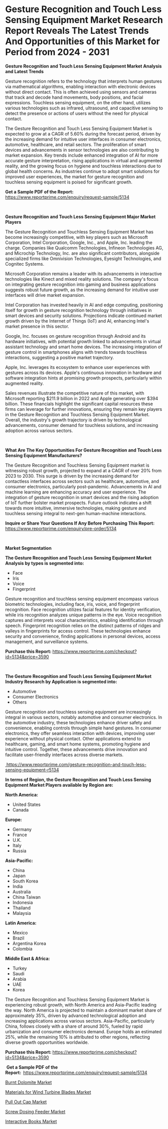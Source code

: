 <p><h1>Gesture Recognition and Touch Less Sensing Equipment Market Research Report Reveals The Latest Trends And Opportunities of this Market for Period from 2024 - 2031</h1></p><p><strong>Gesture Recognition and Touch Less Sensing Equipment Market Analysis and Latest Trends</strong></p>
<p><p>Gesture recognition refers to the technology that interprets human gestures via mathematical algorithms, enabling interaction with electronic devices without direct contact. This is often achieved using sensors and cameras that track and decode hand movements, body positions, and facial expressions. Touchless sensing equipment, on the other hand, utilizes various technologies such as infrared, ultrasound, and capacitive sensing to detect the presence or actions of users without the need for physical contact. </p><p>The Gesture Recognition and Touch Less Sensing Equipment Market is expected to grow at a CAGR of 5.60% during the forecast period, driven by the increasing demand for intuitive user interfaces in consumer electronics, automotive, healthcare, and retail sectors. The proliferation of smart devices and advancements in sensor technologies are also contributing to market expansion. Key trends include enhanced integration of AI for more accurate gesture interpretation, rising applications in virtual and augmented reality, and the growing focus on hygiene and touchless interactions due to global health concerns. As industries continue to adopt smart solutions for improved user experiences, the market for gesture recognition and touchless sensing equipment is poised for significant growth.</p></p>
<p><strong>Get a Sample PDF of the Report:&nbsp;</strong> <a href="https://www.reportprime.com/enquiry/request-sample/5134">https://www.reportprime.com/enquiry/request-sample/5134</a></p>
<p>&nbsp;</p>
<p><strong>Gesture Recognition and Touch Less Sensing Equipment Major Market Players</strong></p>
<p><p>The Gesture Recognition and Touchless Sensing Equipment Market has become increasingly competitive, with key players such as Microsoft Corporation, Intel Corporation, Google, Inc., and Apple, Inc. leading the charge. Companies like Qualcomm Technologies, Infineon Technologies AG, and Microchip Technology, Inc. are also significant contributors, alongside specialized firms like Omnivision Technologies, Eyesight Technologies, and Cognitec Systems.</p><p>Microsoft Corporation remains a leader with its advancements in interactive technologies like Kinect and mixed reality solutions. The company's focus on integrating gesture recognition into gaming and business applications suggests robust future growth, as the increasing demand for intuitive user interfaces will drive market expansion.</p><p>Intel Corporation has invested heavily in AI and edge computing, positioning itself for growth in gesture recognition technology through initiatives in smart devices and security solutions. Projections indicate continued market growth driven by the Internet of Things (IoT) and AI, enhancing Intel's market presence in this sector.</p><p>Google, Inc. focuses on gesture recognition through Android and its hardware initiatives, with potential growth linked to advancements in virtual assistant technology and smart home devices. The increasing integration of gesture control in smartphones aligns with trends towards touchless interactions, suggesting a positive market trajectory.</p><p>Apple, Inc. leverages its ecosystem to enhance user experiences with gestures across its devices. Apple's continuous innovation in hardware and software integration hints at promising growth prospects, particularly within augmented reality.</p><p>Sales revenues illustrate the competitive nature of this market, with Microsoft reporting $211.9 billion in 2022 and Apple generating over $394 billion. These financials highlight the significant capital resources these firms can leverage for further innovations, ensuring they remain key players in the Gesture Recognition and Touchless Sensing Equipment Market. Overall, the industry's growth trajectory is driven by technological advancements, consumer demand for touchless solutions, and increasing adoption across various sectors.</p></p>
<p>&nbsp;</p>
<p><strong>What Are The Key Opportunities For Gesture Recognition and Touch Less Sensing Equipment Manufacturers?</strong></p>
<p><p>The Gesture Recognition and Touchless Sensing Equipment market is witnessing robust growth, projected to expand at a CAGR of over 20% from 2023 to 2030. This surge is driven by the increasing demand for contactless interfaces across sectors such as healthcare, automotive, and consumer electronics, particularly post-pandemic. Advancements in AI and machine learning are enhancing accuracy and user experience. The integration of gesture recognition in smart devices and the rising adoption of IoT further bolster market prospects. Future outlook indicates a shift towards more intuitive, immersive technologies, making gesture and touchless sensing integral to next-gen human-machine interactions.</p></p>
<p><strong>Inquire or Share Your Questions If Any Before Purchasing This Report:</strong> <a href="https://www.reportprime.com/enquiry/pre-order/5134">https://www.reportprime.com/enquiry/pre-order/5134</a></p>
<p>&nbsp;</p>
<p><strong>Market Segmentation</strong></p>
<p><strong>The Gesture Recognition and Touch Less Sensing Equipment Market Analysis by types is segmented into:</strong></p>
<p><ul><li>Face</li><li>Iris</li><li>Voice</li><li>Fingerprint</li></ul></p>
<p><p>Gesture recognition and touchless sensing equipment encompass various biometric technologies, including face, iris, voice, and fingerprint recognition. Face recognition utilizes facial features for identity verification, while iris recognition analyzes unique patterns in the eye. Voice recognition captures and interprets vocal characteristics, enabling identification through speech. Fingerprint recognition relies on the distinct patterns of ridges and valleys in fingerprints for access control. These technologies enhance security and convenience, finding applications in personal devices, access management, and surveillance systems.</p></p>
<p><strong>Purchase this Report:&nbsp;</strong><a href="https://www.reportprime.com/checkout?id=5134&price=3590">https://www.reportprime.com/checkout?id=5134&price=3590</a></p>
<p>&nbsp;</p>
<p><strong>The Gesture Recognition and Touch Less Sensing Equipment Market Industry Research by Application is segmented into:</strong></p>
<p><ul><li>Automotive</li><li>Consumer Electronics</li><li>Others</li></ul></p>
<p><p>Gesture recognition and touchless sensing equipment are increasingly integral in various sectors, notably automotive and consumer electronics. In the automotive industry, these technologies enhance driver safety and convenience, enabling controls through simple hand gestures. In consumer electronics, they offer seamless interaction with devices, improving user experience without physical contact. Other applications extend to healthcare, gaming, and smart home systems, promoting hygiene and intuitive control. Together, these advancements drive innovation and facilitate user-friendly interfaces across diverse markets.</p></p>
<p><a href="https://www.reportprime.com/gesture-recognition-and-touch-less-sensing-equipment-r5134">&nbsp;https://www.reportprime.com/gesture-recognition-and-touch-less-sensing-equipment-r5134</a></p>
<p><strong>In terms of Region, the Gesture Recognition and Touch Less Sensing Equipment Market Players available by Region are:</strong></p>
<p>
    <p> <strong> North America: </strong>
        <ul>
            <li>United States</li>
            <li>Canada</li>
        </ul>
        </p> 
    <p> <strong> Europe: </strong>
        <ul>
            <li>Germany</li>
            <li>France</li>
            <li>U.K.</li>
            <li>Italy</li>
            <li>Russia</li>
        </ul>
        </p> 
    <p> <strong> Asia-Pacific: </strong>
        <ul>
            <li>China</li>
            <li>Japan</li>
            <li>South Korea</li>
            <li>India</li>
            <li>Australia</li>
            <li>China Taiwan</li>
            <li>Indonesia</li>
            <li>Thailand</li>
            <li>Malaysia</li>
        </ul>
        </p> 
    <p> <strong> Latin America: </strong>
        <ul>
            <li>Mexico</li>
            <li>Brazil</li>
            <li>Argentina Korea</li>
            <li>Colombia</li>
        </ul>
        </p> 
    <p> <strong> Middle East & Africa: </strong>
        <ul>
            <li>Turkey</li>
            <li>Saudi</li>
            <li>Arabia</li>
            <li>UAE</li>
            <li>Korea</li>
        </ul>
    </p>
    </p>
<p><p>The Gesture Recognition and Touchless Sensing Equipment Market is experiencing robust growth, with North America and Asia-Pacific leading the way. North America is projected to maintain a dominant market share of approximately 35%, driven by advanced technological adoption and increasing applications across various sectors. Asia-Pacific, particularly China, follows closely with a share of around 30%, fueled by rapid urbanization and consumer electronics demand. Europe holds an estimated 25%, while the remaining 10% is attributed to other regions, reflecting diverse growth opportunities worldwide.</p></p>
<p><strong>Purchase this Report: </strong><a href="https://www.reportprime.com/checkout?id=5134&price=3590">https://www.reportprime.com/checkout?id=5134&price=3590</a></p>
<p>&nbsp;<strong>Get a Sample PDF of the Report:&nbsp;&nbsp;</strong><a href="https://www.reportprime.com/enquiry/request-sample/5134">https://www.reportprime.com/enquiry/request-sample/5134</a></p>
<p><strong></strong></p>
<p><p><a href="https://www.linkedin.com/pulse/insights-burnt-dolomite-industry-market-financial-status-size-yfm7c?trackingId=ACg2%2BeqmSZCS4gdqEyuyVg%3D%3D">Burnt Dolomite Market</a></p><p><a href="https://www.linkedin.com/pulse/global-materials-wind-turbine-blades-market-opportunities-lde8c?trackingId=H0kBZGTJRYOKkfF7BZa6OA%3D%3D">Materials for Wind Turbine Blades Market</a></p><p><a href="https://issuu.com/reportprime-2/docs/pull-out-cap-market-size-2030.pptx_9313e0e764e28f">Pull Out Cap Market</a></p><p><a href="https://issuu.com/reportprime-2/docs/screw-dosing-feeder-market-size-203_342369f39c0c67">Screw Dosing Feeder Market</a></p><p><a href="https://www.linkedin.com/pulse/global-interactive-books-market-sector-types-applications-player-fpnuf?trackingId=28wEQNojTbCsGS8z7mizNQ%3D%3D">Interactive Books Market</a></p></p>